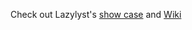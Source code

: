 Check out Lazylyst's [show case](https://github.com/AndrewReynen/Lazylyst/wiki/Show-Case) and [Wiki](https://github.com/AndrewReynen/Lazylyst/wiki)
